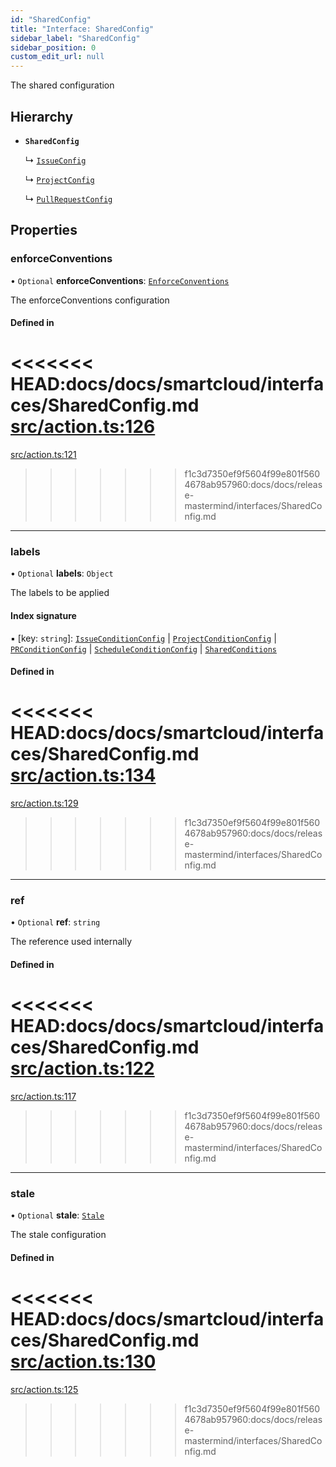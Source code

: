 ```yaml
---
id: "SharedConfig"
title: "Interface: SharedConfig"
sidebar_label: "SharedConfig"
sidebar_position: 0
custom_edit_url: null
---
```


The shared configuration

## Hierarchy

- **`SharedConfig`**

  ↳ [`IssueConfig`](IssueConfig.md)

  ↳ [`ProjectConfig`](ProjectConfig.md)

  ↳ [`PullRequestConfig`](PullRequestConfig.md)

## Properties

### enforceConventions

• `Optional` **enforceConventions**: [`EnforceConventions`](internal.EnforceConventions.md)

The enforceConventions configuration

#### Defined in

<<<<<<< HEAD:docs/docs/smartcloud/interfaces/SharedConfig.md
[src/action.ts:126](https://github.com/Resnovas/smartcloud/blob/b9e22a9/src/action.ts#L126)
=======
[src/action.ts:121](https://github.com/Resnovas/smartcloud/blob/b91f5b4/src/action.ts#L121)
>>>>>>> f1c3d7350ef9f5604f99e801f5604678ab957960:docs/docs/release-mastermind/interfaces/SharedConfig.md

___

### labels

• `Optional` **labels**: `Object`

The labels to be applied

#### Index signature

▪ [key: `string`]: [`IssueConditionConfig`](IssueConditionConfig.md) \| [`ProjectConditionConfig`](ProjectConditionConfig.md) \| [`PRConditionConfig`](PRConditionConfig.md) \| [`ScheduleConditionConfig`](ScheduleConditionConfig.md) \| [`SharedConditions`](SharedConditions.md)

#### Defined in

<<<<<<< HEAD:docs/docs/smartcloud/interfaces/SharedConfig.md
[src/action.ts:134](https://github.com/Resnovas/smartcloud/blob/b9e22a9/src/action.ts#L134)
=======
[src/action.ts:129](https://github.com/Resnovas/smartcloud/blob/b91f5b4/src/action.ts#L129)
>>>>>>> f1c3d7350ef9f5604f99e801f5604678ab957960:docs/docs/release-mastermind/interfaces/SharedConfig.md

___

### ref

• `Optional` **ref**: `string`

The reference used internally

#### Defined in

<<<<<<< HEAD:docs/docs/smartcloud/interfaces/SharedConfig.md
[src/action.ts:122](https://github.com/Resnovas/smartcloud/blob/b9e22a9/src/action.ts#L122)
=======
[src/action.ts:117](https://github.com/Resnovas/smartcloud/blob/b91f5b4/src/action.ts#L117)
>>>>>>> f1c3d7350ef9f5604f99e801f5604678ab957960:docs/docs/release-mastermind/interfaces/SharedConfig.md

___

### stale

• `Optional` **stale**: [`Stale`](internal.Stale.md)

The stale configuration

#### Defined in

<<<<<<< HEAD:docs/docs/smartcloud/interfaces/SharedConfig.md
[src/action.ts:130](https://github.com/Resnovas/smartcloud/blob/b9e22a9/src/action.ts#L130)
=======
[src/action.ts:125](https://github.com/Resnovas/smartcloud/blob/b91f5b4/src/action.ts#L125)
>>>>>>> f1c3d7350ef9f5604f99e801f5604678ab957960:docs/docs/release-mastermind/interfaces/SharedConfig.md
